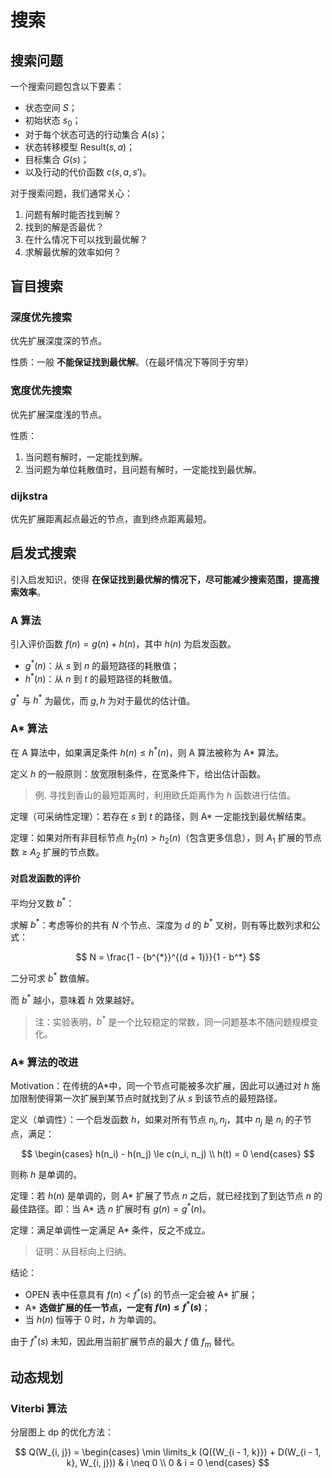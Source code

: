 # 搜索

## 搜索问题

一个搜索问题包含以下要素：

- 状态空间 $S$；
- 初始状态 $s_0$；
- 对于每个状态可选的行动集合 $A(s)$；
- 状态转移模型 $\text{Result}(s, a)$；
- 目标集合 $G(s)$；
- 以及行动的代价函数 $c(s, a, s')$。



对于搜索问题，我们通常关心：

1. 问题有解时能否找到解？
2. 找到的解是否最优？
3. 在什么情况下可以找到最优解？
4. 求解最优解的效率如何？



## 盲目搜索

### 深度优先搜索

优先扩展深度深的节点。

性质：一般 **不能保证找到最优解**。（在最坏情况下等同于穷举）



### 宽度优先搜索

优先扩展深度浅的节点。

性质：

1. 当问题有解时，一定能找到解。
2. 当问题为单位耗散值时，且问题有解时，一定能找到最优解。



### dijkstra

优先扩展距离起点最近的节点，直到终点距离最短。



## 启发式搜索

引入启发知识，使得 **在保证找到最优解的情况下，尽可能减少搜索范围，提高搜索效率**。



### A 算法

引入评价函数 $f(n) = g(n) + h(n)$，其中 $h(n)$ 为启发函数。

- $g^*(n)$：从 $s$ 到 $n$ 的最短路径的耗散值；
- $h^*(n)$：从 $n$ 到 $t$ 的最短路径的耗散值。

$g^*$ 与 $h^*$ 为最优，而 $g, h$ 为对于最优的估计值。



### A* 算法

在 A 算法中，如果满足条件 $h(n) \le h^*(n)$，则 A 算法被称为 A* 算法。

定义 $h$ 的一般原则：放宽限制条件，在宽条件下，给出估计函数。

> 例. 寻找到香山的最短距离时，利用欧氏距离作为 $h$ 函数进行估值。

定理（可采纳性定理）：若存在 $s$ 到 $t$ 的路径，则 A* 一定能找到最优解结束。

定理：如果对所有非目标节点 $h_2(n) > h_2(n)$（包含更多信息），则 $A_1$ 扩展的节点数 $\ge$ $A_2$ 扩展的节点数。



#### 对启发函数的评价

平均分叉数 $b^*$：

求解 $b^*$：考虑等价的共有 $N$ 个节点、深度为 $d$ 的 $b^*$ 叉树，则有等比数列求和公式：

$$
N = \frac{1 - {b^{*}}^{(d + 1)}}{1 - b^*}
$$

二分可求 $b^*$ 数值解。

而 $b^*$ 越小，意味着 $h$ 效果越好。

> 注：实验表明，$b^*$ 是一个比较稳定的常数，同一问题基本不随问题规模变化。



### A* 算法的改进

Motivation：在传统的A*中，同一个节点可能被多次扩展，因此可以通过对 $h$ 施加限制使得第一次扩展到某节点时就找到了从 $s$ 到该节点的最短路径。

定义（单调性）：一个启发函数 $h$，如果对所有节点 $n_i, n_j$，其中 $n_j$ 是 $n_i$ 的子节点，满足：

$$
\begin{cases}
h(n_i) - h(n_j) \le c(n_i, n_j) \\
h(t) = 0
\end{cases}
$$

则称 $h$ 是单调的。

定理：若 $h(n)$ 是单调的，则 A\* 扩展了节点 $n$ 之后，就已经找到了到达节点 $n$ 的最佳路径。即：当 A\* 选 $n$ 扩展时有 $g(n) = g^*(n)$。

定理：满足单调性一定满足 A* 条件，反之不成立。

> 证明：从目标向上归纳。

结论：

- OPEN 表中任意具有 $f(n) < f^*(s)$ 的节点一定会被 A* 扩展；
- A\* **选做扩展的任一节点，一定有 $f(n) \le f^*(s)$**；
- 当 $h(n)$ 恒等于 $0$ 时，$h$ 为单调的。

由于 $f^*(s)$ 未知，因此用当前扩展节点的最大 $f$ 值 $f_m$ 替代。



## 动态规划

### Viterbi 算法

分层图上 dp 的优化方法：

$$
Q(W_{i, j}) = \begin{cases}
\min \limits_k (Q({W_{i - 1, k}}) + D(W_{i - 1, k}, W_{i, j})) & i \neq 0 \\
0 & i = 0
\end{cases}
$$